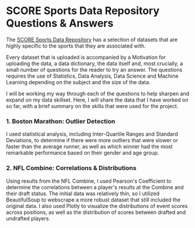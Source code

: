 # SCORE Sports Data Repository Questions & Answers

The [SCORE Sports Data Repository](data.scorenetwork.org) has a selection of datasets that are highly specific to the sports that they are associated with.

Every dataset that is uploaded is accompanied by a Motivation for uploading the data, a data dictionary, the data itself and, most crucially, a small number of questions for the reader to try an answer.  The questions requires the use of Statistics, Data Analysis, Data Science and Machine Learning depending on the subject and the size of the data.

I will be working my way through each of the questions to help sharpen and expand on my data skillset.  Here, I will share the data that I have worked on so far, with a brief summary on the skills that were used for the project.

### 1. Boston Marathon: Outlier Detection
I used statistical analysis, including Inter-Quartile Ranges and Standard Deviations, to determine if there were more outliers that were slower or faster than the average runner, as well as which winner had the most remarkable performance based on their gender and age group.

### 2. NFL Combine: Correlations & Distributions
Using results from the NFL Combine, I used Pearson's Coefficient to determine the correlations between a player's results at the Combine and their draft status.  The initial data was relatively thin, so I utilized BeautifulSoup to webscrape a more robust dataset that still included the original data.  I also used Plotly to visualize the distributions of event scores across positions, as well as the distribution of scores between drafted and undrafted players.
